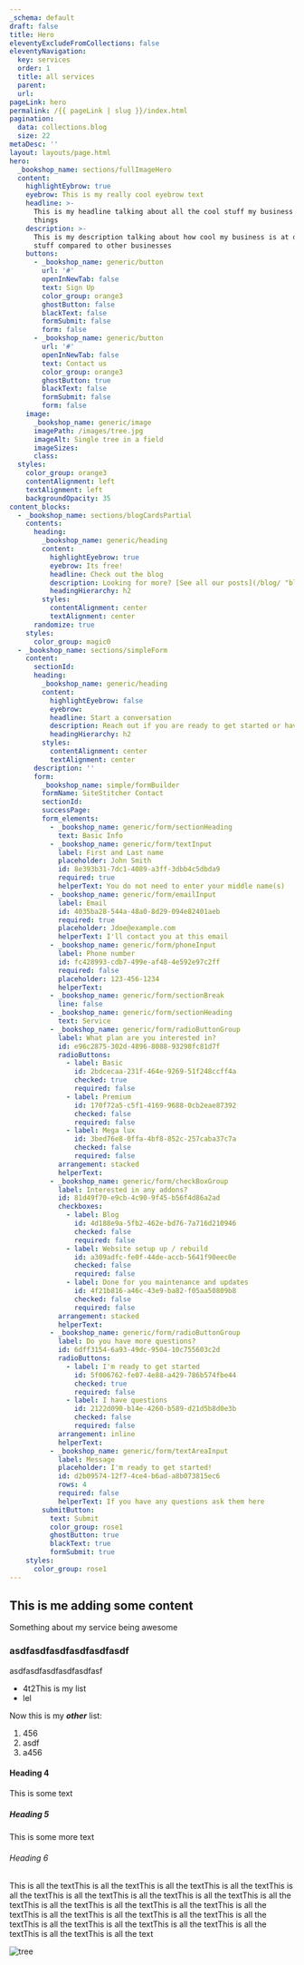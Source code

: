 ```yaml
---
_schema: default
draft: false
title: Hero
eleventyExcludeFromCollections: false
eleventyNavigation:
  key: services
  order: 1
  title: all services
  parent:
  url:
pageLink: hero
permalink: /{{ pageLink | slug }}/index.html
pagination:
  data: collections.blog
  size: 22
metaDesc: ''
layout: layouts/page.html
hero:
  _bookshop_name: sections/fullImageHero
  content:
    highlightEybrow: true
    eyebrow: This is my really cool eyebrow text
    headline: >-
      This is my headline talking about all the cool stuff my business does and
      things
    description: >-
      This is my description talking about how cool my business is at doing
      stuff compared to other businesses
    buttons:
      - _bookshop_name: generic/button
        url: '#'
        openInNewTab: false
        text: Sign Up
        color_group: orange3
        ghostButton: false
        blackText: false
        formSubmit: false
        form: false
      - _bookshop_name: generic/button
        url: '#'
        openInNewTab: false
        text: Contact us
        color_group: orange3
        ghostButton: true
        blackText: false
        formSubmit: false
        form: false
    image:
      _bookshop_name: generic/image
      imagePath: /images/tree.jpg
      imageAlt: Single tree in a field
      imageSizes:
      class:
  styles:
    color_group: orange3
    contentAlignment: left
    textAlignment: left
    backgroundOpacity: 35
content_blocks:
  - _bookshop_name: sections/blogCardsPartial
    contents:
      heading:
        _bookshop_name: generic/heading
        content:
          highlightEyebrow: true
          eyebrow: Its free!
          headline: Check out the blog
          description: Looking for more? [See all our posts](/blog/ "blog")
          headingHierarchy: h2
        styles:
          contentAlignment: center
          textAlignment: center
      randomize: true
    styles:
      color_group: magic0
  - _bookshop_name: sections/simpleForm
    content:
      sectionId:
      heading:
        _bookshop_name: generic/heading
        content:
          highlightEyebrow: false
          eyebrow:
          headline: Start a conversation
          description: Reach out if you are ready to get started or have questions
          headingHierarchy: h2
        styles:
          contentAlignment: center
          textAlignment: center
      description: ''
      form:
        _bookshop_name: simple/formBuilder
        formName: SiteStitcher Contact
        sectionId:
        successPage:
        form_elements:
          - _bookshop_name: generic/form/sectionHeading
            text: Basic Info
          - _bookshop_name: generic/form/textInput
            label: First and Last name
            placeholder: John Smith
            id: 8e393b31-7dc1-4089-a3ff-3dbb4c5dbda9
            required: true
            helperText: You do not need to enter your middle name(s)
          - _bookshop_name: generic/form/emailInput
            label: Email
            id: 4035ba28-544a-48a0-8d29-094e82401aeb
            required: true
            placeholder: Jdoe@example.com
            helperText: I'll contact you at this email
          - _bookshop_name: generic/form/phoneInput
            label: Phone number
            id: fc428993-cdb7-499e-af48-4e592e97c2ff
            required: false
            placeholder: 123-456-1234
            helperText:
          - _bookshop_name: generic/form/sectionBreak
            line: false
          - _bookshop_name: generic/form/sectionHeading
            text: Service
          - _bookshop_name: generic/form/radioButtonGroup
            label: What plan are you interested in?
            id: e96c2875-302d-4896-8088-93298fc81d7f
            radioButtons:
              - label: Basic
                id: 2bdcecaa-231f-464e-9269-51f248ccff4a
                checked: true
                required: false
              - label: Premium
                id: 170f72a5-c5f1-4169-9688-0cb2eae87392
                checked: false
                required: false
              - label: Mega lux
                id: 3bed76e8-0ffa-4bf8-852c-257caba37c7a
                checked: false
                required: false
            arrangement: stacked
            helperText:
          - _bookshop_name: generic/form/checkBoxGroup
            label: Interested in any addons?
            id: 81d49f70-e9cb-4c90-9f45-b56f4d86a2ad
            checkboxes:
              - label: Blog
                id: 4d188e9a-5fb2-462e-bd76-7a716d210946
                checked: false
                required: false
              - label: Website setup up / rebuild
                id: a309adfc-fe0f-44de-accb-5641f90eec0e
                checked: false
                required: false
              - label: Done for you maintenance and updates
                id: 4f21b816-a46c-43e9-ba82-f05aa50809b8
                checked: false
                required: false
            arrangement: stacked
            helperText:
          - _bookshop_name: generic/form/radioButtonGroup
            label: Do you have more questions?
            id: 6dff3154-6a93-49dc-9504-10c755603c2d
            radioButtons:
              - label: I'm ready to get started
                id: 5f006762-fe07-4e88-a429-786b574fbe44
                checked: true
                required: false
              - label: I have questions
                id: 2122d090-b14e-4260-b589-d21d5b8d0e3b
                checked: false
                required: false
            arrangement: inline
            helperText:
          - _bookshop_name: generic/form/textAreaInput
            label: Message
            placeholder: I'm ready to get started!
            id: d2b09574-12f7-4ce4-b6ad-a8b073815ec6
            rows: 4
            required: false
            helperText: If you have any questions ask them here
        submitButton:
          text: Submit
          color_group: rose1
          ghostButton: true
          blackText: true
          formSubmit: true
    styles:
      color_group: rose1
---
```

## This is me adding some content

Something about my service being awesome

### asdfasdfasdfasdfasdfasdf

asdfasdfasdfasdfasdfasf

* 4t2This is my list
* lel

Now this is my ***other*** list:

1. 456
2. asdf
3. a456

#### Heading 4

This is some text

##### Heading 5

This is some more text

###### Heading 6

This is all the textThis is all the textThis is all the textThis is all the textThis is all the textThis is all the textThis is all the textThis is all the textThis is all the textThis is all the textThis is all the textThis is all the textThis is all the textThis is all the textThis is all the textThis is all the textThis is all the textThis is all the textThis is all the textThis is all the textThis is all the textThis is all the textThis is all the text

![tree](/images/tree.jpg "tasdfasdf")

&nbsp;